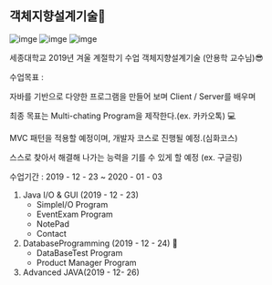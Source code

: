 ## 객체지향설계기술:green_book:

![imge](https://img.shields.io/badge/ProjectType-Lecture-green)  ![imge](https://img.shields.io/badge/Language-Java-yellow)  ![imge](https://img.shields.io/badge/Tools-Eclipse-blue)

세종대학교 2019년 겨울 계절학기 수업 객체지향설계기술 (안용학 교수님):sunglasses:

수업목표 : 

자바를 기반으로 다양한 프로그램을 만들어 보며 Client / Server를 배우며

최종 목표는 Multi-chating Program을 제작한다.(ex. 카카오톡) :computer:

MVC 패턴을 적용할 예정이며, 개발자 코스로 진행될 예정.(심화코스)

스스로 찾아서 해결해 나가는 능력을 기를 수 있게 할 예정 (ex. 구글링)

수업기간 : 2019 - 12 - 23 ~ 2020 - 01 - 03

1. Java I/O & GUI (2019 - 12 - 23)
   - SimpleI/O Program
   - EventExam Program
   - NotePad
   - Contact
2. DatabaseProgramming (2019 - 12 - 24) :christmas_tree:
   - DataBaseTest Program
   - Product Manager Program
3. Advanced JAVA(2019 - 12- 26)
